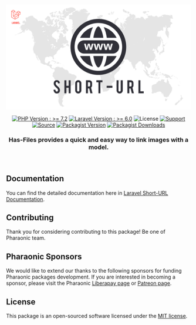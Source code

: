 <p align="center"><a href="https://pharaonic.io" target="_blank"><img src="https://raw.githubusercontent.com/Pharaonic/logos/main/short-url.jpg"></a></p>

<p align="center">
  <a href="https://php.net" target="_blank"><img src="https://img.shields.io/static/v1?label=PHP&message=%3E=7.2&color=blue&style=flat-square" alt="PHP Version : >= 7.2"></a>
  <a href="https://laravel.com" target="_blank"><img src="https://img.shields.io/static/v1?label=Laravel&message=%3E=6.0&color=F05340&style=flat-square" alt="Laravel Version : >= 6.0"></a>
  <img src="https://img.shields.io/static/v1?label=License&message=MIT&color=brightgreen&style=flat-square" alt="License">
  <a href="https://liberapay.com/Pharaonic" target="_blank"><img src="https://img.shields.io/liberapay/receives/Pharaonic?color=gold&label=Support&style=flat-square" alt="Support"></a>
  <br>
  <a href="https://packagist.org/packages/Pharaonic/laravel-short-url" target="_blank"><img src="https://img.shields.io/static/v1?label=Packagist&message=pharaonic/laravel-short-url&color=blue&logo=packagist&logoColor=white" alt="Source"></a>
  <a href="https://packagist.org/packages/pharaonic/laravel-short-url" target="_blank"><img src="https://poser.pugx.org/pharaonic/laravel-short-url/v" alt="Packagist Version"></a>
  <a href="https://packagist.org/packages/pharaonic/laravel-short-url" target="_blank"><img src="https://poser.pugx.org/pharaonic/laravel-short-url/downloads" alt="Packagist Downloads"></a>
</p>

<h3 align="center">Has-Files provides a quick and easy way to link images with a model.</h3>
<br>

## Documentation

You can find the detailed documentation here in [Laravel Short-URL Documentation](https://pharaonic.io/package/2-laravel/12-short-url).

## Contributing

Thank you for considering contributing to this package! Be one of Pharaonic team.

## Pharaonic Sponsors

We would like to extend our thanks to the following sponsors for funding Pharaonic packages development. If you are interested in becoming a sponsor, please visit the Pharaonic [Liberapay page](https://en.liberapay.com/Pharaonic) or [Patreon page](https://patreon.com/Pharaonic).

## License

This package is an open-sourced software licensed under the [MIT license](https://opensource.org/licenses/MIT).

